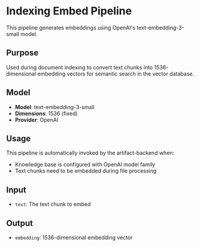 # Indexing Embed Pipeline

This pipeline generates embeddings using OpenAI's text-embedding-3-small model.

## Purpose

Used during document indexing to convert text chunks into 1536-dimensional embedding vectors for semantic search in the vector database.

## Model

- **Model**: text-embedding-3-small
- **Dimensions**: 1536 (fixed)
- **Provider**: OpenAI

## Usage

This pipeline is automatically invoked by the artifact-backend when:
- Knowledge base is configured with OpenAI model family
- Text chunks need to be embedded during file processing

## Input

- `text`: The text chunk to embed

## Output

- `embedding`: 1536-dimensional embedding vector
